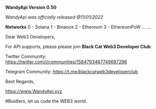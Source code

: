 
**WandyApi Version 0.50**

*WandyApi was officially released @11/01/2022*

**Networks**   0 - Solana   1 - Binance   2 - Ethereum   3 - EthereumPoW  ... ...


Dear Web3 Developers, 

For API supports, please please join **Black Cat Web3 Developer Club**:

Twitter Community: https://twitter.com/i/communities/1584793467749687296

Telegram Community: https://t.me/blackcatweb3developerclub

Best Regards,

https://www.WandyApi.xyz

#Buidlers, let us code the WEB3 world.

